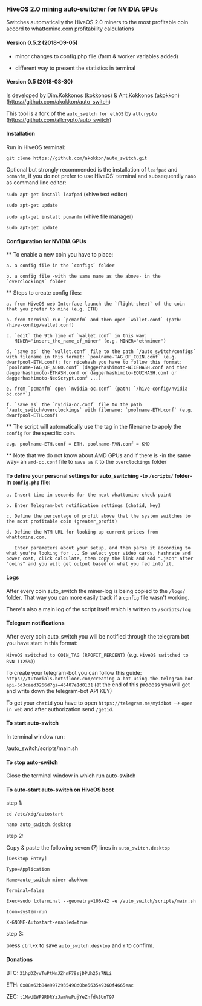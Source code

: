 ### HiveOS 2.0 mining auto-switcher for NVIDIA GPUs

Switches automatically the HiveOS 2.0 miners to the most profitable coin accord to whattomine.com profitability calculations   

#### Version 0.5.2 (2018-09-05)

- minor changes to config.php file (farm & worker variables added)

- different way to present the statistics in terminal

#### Version 0.5 (2018-08-30)

Is developed by Dim.Kokkonos (kokkonos) & Ant.Kokkonos (akokkon) (https://github.com/akokkon/auto_switch)

This tool is a fork of the `auto_switch for ethOS` by `allcrypto` (https://github.com/allcrypto/auto_switch)		  

#### Installation

Run in HiveOS terminal:

`git clone https://github.com/akokkon/auto_switch.git`

Optional but strongly recommended is the installation of `leafpad` and `pcmanfm`, if you do not prefer to use HiveOS' terminal and subsequentlly `nano` as command line editor:

`sudo apt-get install leafpad`	(xhive text editor) 

`sudo apt-get update`

`sudo apt-get install pcmanfm` 	(xhive file manager)

`sudo apt-get update`


#### Configuration for NVIDIA GPUs

** To enable a new coin you have to place:

	a. a config file in the `configs` folder
	
  	b. a config file -with the same name as the above- in the `overclockings` folder

** Steps to create config files:

	a. from HiveOS web Interface launch the `flight-sheet` of the coin that you prefer to mine (e.g. ETH)
	
	b. from terminal run `pcmanfm` and then open `wallet.conf` (path: /hive-config/wallet.conf)
	
	c. `edit` the 9th line of `wallet.conf` in this way: 
	   MINER="insert_the_name_of_miner" (e.g. MINER="ethminer")
	   
	d. `save as` the `wallet.conf` file to the path `/auto_switch/configs` with filename in this format: `poolname-TAG_OF_COIN.conf` (e.g. dwarfpool-ETH.conf); for nicehash you have to follow this format: `poolname-TAG_OF_ALGO.conf` (daggerhashimoto-NICEHASH.conf and then daggerhashimoto-ETHASH.conf or daggerhashimoto-EQUIHASH.conf or daggerhashimoto-NeoScrypt.conf ...)
	
	e. from `pcmanfm` open `nvidia-oc.conf` (path: `/hive-config/nvidia-oc.conf`)
	
	f. `save as` the `nvidia-oc.conf` file to the path `/auto_switch/overclockings` with filename: `poolname-ETH.conf` (e.g. dwarfpool-ETH.conf) 

** The script will automatically use the tag in the filename to apply the `config` for the specific coin.

	e.g. poolname-ETH.conf = ETH, poolname-RVN.conf = KMD
	
** Note that we do not know about AMD GPUs and if there is -in the same way- an `amd-oc.conf` file to `save as` it to the `overclockings` folder


#### To define your personal settings for auto_switching -to `/scripts/` folder- in `config.php` file:

	a. Insert time in seconds for the next whattomine check-point 
	
	b. Enter Telegram-bot notification settings (chatid, key)
	
	c. Define the percentage of profit above that the system switches to the most profitable coin (greater_profit)
	
	d. Define the WTM URL for looking up current prices from whattomine.com. 
	
	   Enter parameters about your setup, and then parse it according to what you're looking for ... So select your video cards, hashrate and power cost, click calculate, then copy the link and add ".json" after "coins" and you will get output based on what you fed into it.


#### Logs

After every coin auto_switch the miner-log is being copied to the `/logs/` folder. That way you can more easily track if a `config` file wasn't working.

There's also a main log of the script itself which is written to `/scripts/log`


#### Telegram notifications

After every coin auto_switch you will be notified through the telegram bot you have start in this format:

`HiveOS switched to COIN_TAG (RPOFIT_PERCENT)` (e.g. `HiveOS switched to RVN (125%)`)

To create your telegram-bot you can follow this guide: `https://tutorials.botsfloor.com/creating-a-bot-using-the-telegram-bot-api-5d3caed3266d?gi=45407e1d0131` (at the end of this process you will get and write down the telegram-bot API KEY)

To get your `chatid` you have to open `https://telegram.me/myidbot` --> `open in web` and after authorization send `/getid`.


#### To start auto-switch 

In terminal window run: 

/auto_switch/scripts/main.sh


#### To stop auto-switch

Close the terminal window in which run auto-switch 


#### To auto-start auto-switch on HiveOS boot

step 1: 

`cd /etc/xdg/autostart`

`nano auto_switch.desktop`

step 2:

Copy & paste the following seven (7) lines in `auto_switch.desktop`

	[Desktop Entry]

	Type=Application

	Name=auto_switch-miner-akokkon

	Terminal=false 

	Exec=sudo lxterminal --geometry=106x42 -e /auto_switch/scripts/main.sh

	Icon=system-run

	X-GNOME-Autostart-enabled=true

step 3: 

press `ctrl+X` to save `auto_switch.desktop` and `Y` to confirm.


#### Donations

BTC: `31hpDZyVTuPtMnJZhnF79sjDPUh25z7NLi`

ETH: `0x88a62b84e9972935498d0be563549360f4665eac`

ZEC: `t1MwUEWF9RDRYzJamVwPujYeZnfdA8UnT97`

